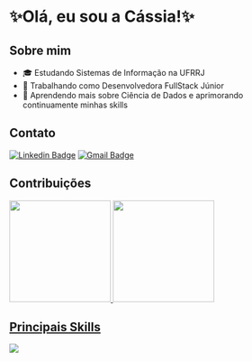 # ✨Olá, eu sou a Cássia!✨

## Sobre mim
- 🎓 Estudando Sistemas de Informação na UFRRJ
- 💼 Trabalhando como Desenvolvedora FullStack Júnior
- 🌱 Aprendendo mais sobre Ciência de Dados e aprimorando continuamente minhas skills
  
## Contato
[![Linkedin Badge](https://img.shields.io/badge/-LinkedIn-blue?style=for-the-badge&logo=Linkedin&logoColor=white&link=https://www.linkedin.com/in/cassiamariane/)](https://www.linkedin.com/in/cassiamariane/)
[![Gmail Badge](https://img.shields.io/badge/Gmail-333333?style=for-the-badge&logo=gmail&logoColor=red)](mailto:cassiamariane01@gmail.com)

## Contribuições
<div>
  <a href="https://github.com/cassiamariane">
  <img height="180em" src="https://streak-stats.demolab.com/?user=cassiamariane&theme=dracula&count_private=true&locale=pt-br"/>
  <img height="180em" src="https://github-readme-stats.vercel.app/api/top-langs/?username=cassiamariane&layout=compact&langs_count=7&theme=dracula&locale=pt-br"/>
</div>
  
## Principais Skills
 <div>
   <a href="https://github.com/cassiamariane">
   <img src="https://skillicons.dev/icons?i=py,flask,mysql,ts,aws,docker,figma,vue"/>
 </div>
